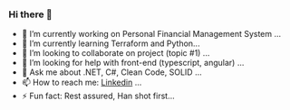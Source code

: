 ### Hi there 👋

<!--
**rodriguesrm/rodriguesrm** is a ✨ _special_ ✨ repository because its `README.md` (this file) appears on your GitHub profile.
-->

- 🔭 I’m currently working on Personal Financial Management System ...
- 🌱 I’m currently learning Terraform and Python...
- 👯 I’m looking to collaborate on project (topic #1) ...
- 🤔 I’m looking for help with front-end (typescript, angular) ...
- 💬 Ask me about .NET, C#, Clean Code, SOLID ...
- 📫 How to reach me: [Linkedin](https://www.linkedin.com/in/rodrigues-rm/) ...
- ⚡ Fun fact: Rest assured, Han shot first...
